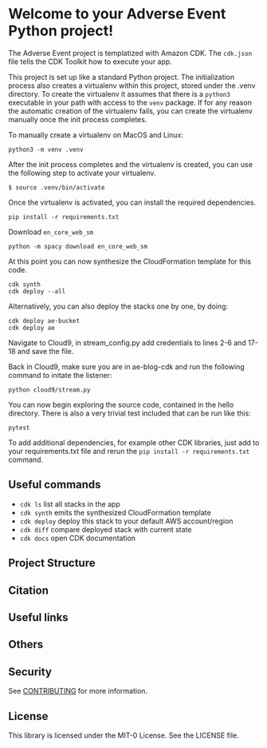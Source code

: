 #
# Welcome to your Adverse Event Python project!

The Adverse Event project is templatized with Amazon CDK. The `cdk.json` file tells the CDK Toolkit how to execute your app.

This project is set up like a standard Python project.  The initialization process also creates
a virtualenv within this project, stored under the .venv directory.  To create the virtualenv
it assumes that there is a `python3` executable in your path with access to the `venv` package.
If for any reason the automatic creation of the virtualenv fails, you can create the virtualenv
manually once the init process completes.

To manually create a virtualenv on MacOS and Linux:

```
python3 -m venv .venv
```

After the init process completes and the virtualenv is created, you can use the following
step to activate your virtualenv.

```
$ source .venv/bin/activate
```

Once the virtualenv is activated, you can install the required dependencies.

```
pip install -r requirements.txt
```

Download `en_core_web_sm`

```
python -m spacy download en_core_web_sm
```

At this point you can now synthesize the CloudFormation template for this code.

```
cdk synth
cdk deploy --all
```

Alternatively, you can also deploy the stacks one by one, by doing:

```
cdk deploy ae-bucket
cdk deploy ae
```

Navigate to Cloud9, in stream_config.py add credentials to lines 2-6 and 17-18 and save the file.

Back in Cloud9, make sure you are in ae-blog-cdk and run the following command to initate the listener:

```
python cloud9/stream.py
```

You can now begin exploring the source code, contained in the hello directory.
There is also a very trivial test included that can be run like this:

```
pytest
```

To add additional dependencies, for example other CDK libraries, just add to
your requirements.txt file and rerun the `pip install -r requirements.txt`
command.

## Useful commands

 * `cdk ls`          list all stacks in the app
 * `cdk synth`       emits the synthesized CloudFormation template
 * `cdk deploy`      deploy this stack to your default AWS account/region
 * `cdk diff`        compare deployed stack with current state
 * `cdk docs`        open CDK documentation

## Project Structure


## Citation


## Useful links

## Others

## Security

See [CONTRIBUTING](CONTRIBUTING.md#security-issue-notifications) for more information.

## License

This library is licensed under the MIT-0 License. See the LICENSE file.

